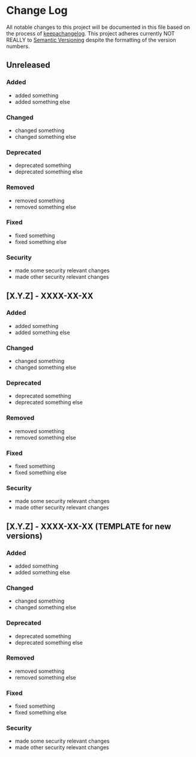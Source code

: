 # Change Log

All notable changes to this project will be documented in this file based on the process of [keepachangelog](https://keepachangelog.com/en/1.0.0/).
This project adheres currently NOT REALLY to [Semantic Versioning](http://semver.org/) despite the formatting of the version numbers.

## Unreleased

### Added

- added something
- added something else

### Changed

- changed something
- changed something else

### Deprecated

- deprecated something
- deprecated something else

### Removed

- removed something
- removed something else

### Fixed

- fixed something
- fixed something else

### Security

- made some security relevant changes
- made other security relevant changes

## [X.Y.Z] - XXXX-XX-XX

### Added

- added something
- added something else

### Changed

- changed something
- changed something else

### Deprecated

- deprecated something
- deprecated something else

### Removed

- removed something
- removed something else

### Fixed

- fixed something
- fixed something else

### Security

- made some security relevant changes
- made other security relevant changes

## [X.Y.Z] - XXXX-XX-XX (TEMPLATE for new versions)

### Added

- added something
- added something else

### Changed

- changed something
- changed something else

### Deprecated

- deprecated something
- deprecated something else

### Removed

- removed something
- removed something else

### Fixed

- fixed something
- fixed something else

### Security

- made some security relevant changes
- made other security relevant changes

[Unreleased]: https://CHANGEME/compare/v0.0.1...HEAD
[0.0.1]: https://CHANGEME/compare/v0.0.0...v0.0.1
[0.0.0]: https://CHANGEME/releases/tag/v0.0.0